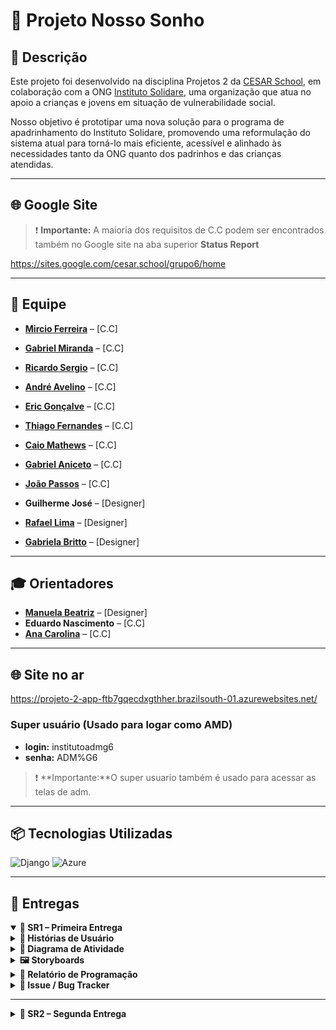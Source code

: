 # 🌟 Projeto Nosso Sonho 

## 📝 Descrição

Este projeto foi desenvolvido na disciplina Projetos 2 da [CESAR School](https://www.cesar.school/), em colaboração com a ONG [Instituto Solidare](https://institutosolidare.org.br/), uma organização que atua no apoio a crianças e jovens em situação de vulnerabilidade social.

Nosso objetivo é prototipar uma nova solução para o programa de apadrinhamento do Instituto Solidare, promovendo uma reformulação do sistema atual para torná-lo mais eficiente, acessível e alinhado às necessidades tanto da ONG quanto dos padrinhos e das crianças atendidas.

---

## 🌐 Google Site

> ❗ **Importante:** A maioria dos requisitos de C.C podem ser encontrados também no Google site na aba superior **Status Report**

https://sites.google.com/cesar.school/grupo6/home

---

## 👥 Equipe

- [**Mircio Ferreira**](https://github.com/Mircio-Ferreira) – [C.C]
- [**Gabriel Miranda**](https://github.com/GMiranda21ML) – [C.C]
- [**Ricardo Sergio**](https://github.com/whosricardo) – [C.C]
- [**André Avelino**](https://github.com/avelinoandre) – [C.C]
- [**Eric Gonçalve**](https://github.com/eric-albuquer) – [C.C]
- [**Thiago Fernandes**](https://github.com/ThIagoMedeiros21) – [C.C]
- [**Caio Mathews**](https://github.com/CaioMathews) – [C.C]
- [**Gabriel Aniceto**](https://github.com/gabrielaniceto1) – [C.C]
- [**João Passos**](https://github.com/iampassos) – [C.C]

- **Guilherme José** – [Designer]
- [**Rafael Lima**](https://www.linkedin.com/in/rafael-rocha-a89150361/?utm_source=share&utm_campaign=share_via&utm_content=profile&utm_medium=android_app) – [Designer]
- [**Gabriela Britto**](https://www.linkedin.com/in/gabriela-sampaio-98b587362) – [Designer]


---

## 🎓 Orientadores

- [**Manuela Beatriz**](https://www.linkedin.com/in/manucorreia/) – [Designer]
- **Eduardo Nascimento** – [C.C]
- [**Ana Carolina**](https://www.linkedin.com/in/carolmello--/) – [C.C]

---

## 🌐 Site no ar

https://projeto-2-app-ftb7gqecdxgthher.brazilsouth-01.azurewebsites.net/

### Super usuário (Usado para logar como AMD)

- **login:** institutoadmg6  
- **senha:** ADM%G6

> ❗ **Importante:**O super usuario também é usado para acessar as telas de adm.

---

## 📦 Tecnologias Utilizadas

<img src="https://static.djangoproject.com/img/logos/django-logo-negative.svg" alt="Django" width="120"/>
<img src="https://upload.wikimedia.org/wikipedia/commons/f/fa/Microsoft_Azure.svg" alt="Azure" width="80"/>

---

## 📨 Entregas

<details open>
<summary><strong>📁 SR1 – Primeira Entrega</strong></summary>

<details>
<summary><strong>📜 Histórias de Usuário</strong></summary>

<details>
<summary><strong>📌 História 1 - Cadastro de Padrinho</strong></summary>

**Como** um usuário interessado em participar do sistema de apadrinhamento,  
**Quero** me cadastrar,  
**Para** poder acessar a plataforma e iniciar minha jornada como padrinho.

#### 🎯 Cenário 1: Falha no Cadastro devido ao Erro no Preenchimento de Campos
- **Dado** que o usuário está fazendo o cadastramento e deixou um ou mais campos obrigatórios em branco,  
- **Quando** o usuário seleciona em "confirmar cadastro",  
- **Então** o sistema alerta que não pode seguir para a próxima etapa, pois o cadastro precisa estar totalmente preenchido.

#### ✅ Cenário 2: Sucesso na Visualização
- **Dado** que o usuário preencheu todos os campos obrigatórios corretamente,  
- **Quando** o usuário seleciona em "prosseguir",  
- **Então** o sistema deve registrar os dados do usuário,  
- **E** exibir uma mensagem de sucesso,  
- **E** redirecionar o usuário para a próxima etapa da plataforma.

</details>

<details>
<summary><strong>📌 História 2 - Cadastro e Gerenciamento de Apadrinhados</strong></summary>

**Como** administrador,  
**Quero** poder cadastrar e gerenciar apadrinhados,  
**Para** garantir que os dados dos apadrinhados sejam registrados e mantidos atualizados.

#### 🎯 Cenário 1: Falha no Cadastramento devido a Campos Não Preenchidos Corretamente
- **Dado** que o usuário preencheu os dados de cadastramento, mas não preencheu todos de forma correta,  
- **Quando** o usuário seleciona a opção "efetuar cadastramento",  
- **Então** o sistema alerta quais campos não foram cadastrados de forma correta e pede para que eles sejam preenchidos.

#### ✅ Cenário 2: Sucesso no Cadastramento de um Apadrinhado
- **Dado** que o usuário preencheu os dados de cadastramento corretamente,  
- **Quando** o usuário seleciona a opção "efetuar cadastramento",  
- **Então** o sistema alerta que o cadastramento foi efetuado com sucesso, demonstrando os dados cadastrados e exibindo se ele deseja cadastrar outro apadrinhado.

#### ❌ Cenário 3: Excluir Apadrinhado do Sistema
- **Dado** que o usuário está na página de gerenciar apadrinhados,  
- **Quando** o administrador seleciona o apadrinhado e clica em "apagar do sistema",  
- **Então** o sistema alerta se deseja prosseguir e, caso confirmado, o sistema deleta todos os dados do banco de dados.

</details>

</details>

<details>
<summary><strong>🔄 Diagrama de Atividade</strong></summary>

### História 1  
![Diagrama da História 1](img_readme/diagrama_atividade_1.png)

### História 2  
![Diagrama da História 2](img_readme/diagrama_atividade_2.png)

</details>

<details>
<summary><strong>🖼️ Storyboards</strong></summary>

- Link do docs com as Storyboards:  
  https://docs.google.com/document/d/150L9B3V2XvXIusJl3Vr5C6oQqQGo3yqRpPE7NPLYsRU/edit?usp=sharing

</details>

<details>
<summary><strong>📝 Relatório de Programação</strong></summary>

- Link do docs com o relatório de programação:  
  https://docs.google.com/document/d/1653YvO_WiZROmIwClfyujsrUe28AltAdsSxwCvJg4WQ/edit?tab=t.0

</details>

<details>
<summary><strong>🚨 Issue / Bug Tracker</strong></summary>

### Bug Open 1:
![Open 1](img_readme/BUGOPEN1.PNG)

### Bug Open 2:
![Open 2](img_readme/BUGOPEN2.PNG)

### Bug closed 1:
![Closed 1](img_readme/BUGCLOSED1.PNG)

### Bug closed 2:
![Closed 2](img_readme/BUGCLOSED2.PNG)

### Bug closed 3:
![Closed 3](img_readme/BUGCLOSED3.PNG)

### Bug closed 4:
![Closed 4](img_readme/BUGCLOSED4.PNG)

</details>

</details>

---

<details>
<summary><strong>📁 SR2 – Segunda Entrega</strong></summary>

<details>
<summary><strong>📜 Histórias de Usuário</strong></summary>

<details>
<summary><strong>📌 História 1 - [Apadrinhando de mais uma criança]</strong></summary>

**Como** [um usuário interessado em participar do sistema de apadrinhamento e quero poder realizar mais um sonho de uma criança ao apadrinhá-la.],  

#### ✅ Cenário 1: [Sucesso do apadrinhamento]
- **Dado** que [o usuário está logado e na aba de apadrinhar novamente],  
- **Quando** [o usuário escolhe uma criança para a filha],  
- **Então** [o sistema redireciona o usuário a tela de doação e após concluir, o sistema alerta o sucesso da ação.].

#### ❌ Cenário 2: [Falha ao apadrinhar devido a não ter apadrinhados disponíveis, normalmente por que todos já estão apadrinhados.]
- **Dado** que [o usuário está logado na aba de feed.],  
- **Quando** [o usuário seleciona o campo de apadrinhar novamente.],  
- **Então** [resultado o sistema alerta que não existem apadrinhados disponíveis no momento.].

</details>

<details>
<summary><strong>📌 História 2 - [Cadastro e Gerenciamento de Apadrinhados]</strong></summary>

**Como** [administrador,quero poder cadastrar e gerenciar apadrinhados,
 para garantir que os dados dos apadrinhados sejam registrados e atualizados.],  

#### ❌ Cenário 1: [Falha no Cadastro por Campos Incorretos]
- **Dado** que [do que o adm está logado e na página de cadastrar um afilhado, mas não preencheu todos os campos exigidos.],  
- **Quando** [clicar em "Efetuar cadastramento".],  
- **Então** [o sistema informa que nem todos campos foram preenchidos.].

#### ✅ Cenário 2: [Sucesso no Cadastro]
- **Dado** que [do que o adm está logado e na página de cadastrar um afilhado.],  
- **Quando** [clicar em "Efetuar cadastramento".],  
- **Então** [o sistema exibe mensagem de sucesso e opção de cadastrar outro.].

</details>

<details>
<summary><strong>📌 História 3 - [Doação Livre]</strong></summary>

**Como** [usuário comum, quero realizar uma doação livre para a instituição, para contribuir com os projetos sociais.],  

#### ✅ Cenário 1: [O usuário preenche o valor e as informações corretamente para a doação e consegue enviar a doação sem problemas.]
- **Dado** que [o usuário está logado e na página de doação
E preenche o campo com o valor de 20.00 Reais
E escolhe a forma de pagamento.],  
- **Quando** [clica em "Doar".],  
- **Então** [a doação é processada com sucesso e exibe agradecimento.].

#### ❌ Cenário 2: [ O usuário tenta realizar uma doação, mas não preenche o valor da doação.]
- **Dado** que [o usuário está logado e na página de doação.],  
- **Quando** [clica em "Doar" sem preencher o valor.],  
- **Então** [o sistema alerta que o campo de valor é obrigatório.].

</details>

<details>
<summary><strong>📌 História 4 - [Publicação de Notícias]</strong></summary>

**Como** [administrador, quero cadastrar notícias no feed para informar os usuários sobre novidades da ong e notícias do apadrinhado.]

#### ✅ Cenário 1: [O administrador acessa a área de gerenciamento de notícias da plataforma. Ele deseja publicar uma notícia direcionada a todos os usuários do sistema.]
- **Dado** que [que o adm está logado na plataforma e acessar a área de cadastrar uma notícia no feed.],  
- **Quando** [o adm escreve toda notícia e clica em publicar],  
- **Então** [a notícia é salva e todos os usuário do sistema tem acesso a ela].

#### ✅ Cenário 2: [Remoção de Notícia]
- **Dado** que [que o adm está logado na plataforma e está na área de gerenciar uma notícia já publicada.],  
- **Quando** [clica em "Excluir" ao lado de uma notícia],  
- **Então** [ela é removida do banco de dados].

</details>

<details>
<summary><strong>📌 História 5 - [Acesso ao Feed de Notícias]</strong></summary>

**Como** [padrinho, quero acessar o feed de notícias, para acompanhar novidades da ONG e atualizações do meu afilhado.],  
**Quero** [objetivo],  
**Para** [benefício].

#### ✅ Cenário 1: [O usuário quer reagir a um post da ong.]
- **Dado** que [o usuário está logado e na página inicial do feed de notícias.],  
- **Quando** [escolhe uma postagem e reage com um emoji],  
- **Então** [o sistema atualiza a quantidade de likes do sistema].

#### ❌ Cenário 2: [ Erro ao carregar Feed por não existir notícias cadastradas.]
- **Dado** que [ o usuário está logado e em uma página do sistema que não seja o feed (ex cartas)],  
- **Quando** [o usuário clicar em feed.],  
- **Então** [o usuário é redirecionado para o feed e constata que não há notícias cadastradas.].

</details>

<details>
<summary><strong>📌 História 6 - [Envio e Visualização de Cartas]</strong></summary>

**Como** [padrinho, padrinho, quero poder enviar e visualizar cartas trocadas com meus afilhados, para que eu possa manter uma comunicação afetiva com eles e acompanhar melhor seu crescimento],

#### ✅ Cenário 1: [Envio de Carta com Sucesso]
- **Dado** que [o padrinho está logado na aba de carta com afilhado selecionado e carta redigida,],  
- **Quando** [clica em "Enviar carta"],  
- **Então** [a carta é enviada ao administrador e uma mensagem de sucesso é exibida.].

#### ❌ Cenário 2: [Falha no Envio por erro na formatação.]
- **Dado** que [o padrinho está logado na aba de cartas e com a carta redigida mas não selecionou o apadrinhado.],  
- **Quando** [o usuário clica em enviar uma carta.],  
- **Então** [o sistema exibe mensagem de erro que nem todos os campos foram preenchidos.].

</details>

<details>
<summary><strong>📌 História 7 - [Visualização e Resposta de Cartas pelo Administrador]</strong></summary>

**Como** [administrador, quero visualizar e responder as cartas dos padrinhos, para manter o acompanhamento e comunicação com os usuários.],  

#### ✅ Cenário 1: [Sucesso na Resposta]
- **Dado** que [o administrador está logado e na tela de gerenciamento e seleciona uma carta,],  
- **Quando** [o usuário clicar em envia uma resposta,],  
- **Então** [o sistema exibe "Resposta enviada com sucesso!" e marcada como respondida.].

#### ❌ Cenário 2: [Falha no Envio por erro na formatação.]
- **Dado** que [o adm está logado na aba de cartas e com a carta redigida mas não selecionou o título da carta a ser respondida.],  
- **Quando** [o usuário clicar em enviar uma resposta.],  
- **Então** [o sistema exibe mensagem de erro que nem todos os campos foram preenchidos].

</details>

</details>

<details>
<summary><strong>🔄 Diagrama de Atividade</strong></summary>

### História 1 
![Diagrama da História 1](img_readmeSR2/diagrama_de_atividades/historia1.png)

### História 2 
![Diagrama da História 2](img_readmeSR2/diagrama_de_atividades/historia2.png)

### História 3  
![Diagrama da História 3](img_readmeSR2/diagrama_de_atividades/historia3.png)

### História 4  
![Diagrama da História 4](img_readmeSR2/diagrama_de_atividades/historia4.png)

### História 5  
![Diagrama da História 5](img_readmeSR2/diagrama_de_atividades/historia5.png)

### História 6  
![Diagrama da História 6](img_readmeSR2/diagrama_de_atividades/historia6.png)

### História 7
![Diagrama da História 7](img_readmeSR2/diagrama_de_atividades/historia7.png)


</details>

<details>
<summary><strong>🖼️ Storyboards</strong></summary>

- Link do docs com as Storyboards:  
  [https://drive.google.com/file/d/1XP1DY3Ywq-NRN-gGRSASNHxE3urc7zLh/view]

</details>

<details>
<summary><strong>📝 Relatório de Programação</strong></summary>

- Link do docs com o relatório de programação:  
  [https://docs.google.com/document/d/1ZZ6xdAR2GiylmETsNl9Uh1YymUSbXP-ndzaITF-LueI/edit?tab=t.0]

</details>

<details>
<summary><strong>🚨 Issue / Bug Tracker</strong></summary>

### Bug closed 7:
![Close 7](img_readmeSR2/bug_tracker/bugclosed7.png)

### Bug closed 8:
![Close 8](img_readmeSR2/bug_tracker/bugclosed8.png)

### Bug closed 9:
![Close 9](img_readmeSR2/bug_tracker/bugclosed9.png)

### Bug closed 10:
![Close 10](img_readmeSR2/bug_tracker/bugclosed10.png)

### Bug closed 11:
![Close 11](img_readmeSR2/bug_tracker/bugclosed11.png)

### Bug closed 12:
![Close 12](img_readmeSR2/bug_tracker/bugclosed12.png)

### Bug closed 14:
![Close 14](img_readmeSR2/bug_tracker/bugclosed14.png)




</details>

<details>
<summary><strong>🎥 Screenquest</strong></summary>

![Site em Ar](https://www.youtube.com/watch?v=_K1LFwxl_1c)

![Testes automatizados isolados]()

![CI/CD]()

</details>

<details>
<summary><strong>????</strong></summary>


</details>

</details>
